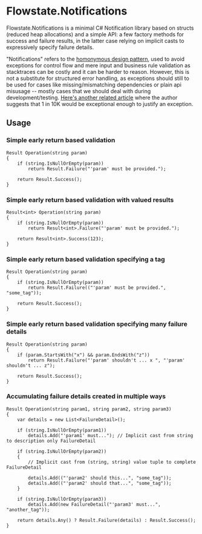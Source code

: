 # Flowstate.Notifications

Flowstate.Notifications is a minimal C# Notification library based on structs (reduced heap allocations) and a simple API: a few factory methods for success and failure results, in the latter case relying on implicit casts to expressively specify failure details.

"Notifications" refers to the [homonymous design pattern](https://martinfowler.com/eaaDev/Notification.html), used to avoid exceptions for control flow and mere input and business rule validation as stacktraces can be costly and it can be harder to reason. However, this is not a substitute for structured error handling, as exceptions should still to be used for cases like missing/mismatching dependencies or plain api misusage -- mostly cases that we should deal with during development/testing. [Here's another related article](https://shipilev.net/blog/2014/exceptional-performance/) where the author suggests that 1 in 10K would be exceptional enough to justify an exception.

## Usage

### Simple early return based validation
``` 
Result Operation(string param)
{
    if (string.IsNullOrEmpty(param))
        return Result.Failure("'param' must be provided.");

    return Result.Success();
}
```

### Simple early return based validation with valued results
``` 
Result<int> Operation(string param)
{
    if (string.IsNullOrEmpty(param))
        return Result<int>.Failure("'param' must be provided.");

    return Result<int>.Success(123);
}
```

### Simple early return based validation specifying a tag
``` 
Result Operation(string param)
{
    if (string.IsNullOrEmpty(param))
        return Result.Failure(("'param' must be provided.", "some_tag"));

    return Result.Success();
}
```

### Simple early return based validation specifying many failure details
``` 
Result Operation(string param)
{
    if (param.StartsWith("x") && param.EndsWith("z"))
        return Result.Failure("'param' shouldn't ... x ", "'param' shouldn't ... z");

    return Result.Success();
}
```

### Accumulating failure details created in multiple ways
``` 
Result Operation(string param1, string param2, string param3)
{
    var details = new List<FailureDetail>();

    if (string.IsNullOrEmpty(param1))
        details.Add("'param1' must..."); // Implicit cast from string to description only FailureDetail

    if (string.IsNullOrEmpty(param2))
    {
        // Implicit cast from (string, string) value tuple to complete FailureDetail

        details.Add(("'param2' should this...", "some_tag"));            
        details.Add(("'param2' should that...", "some_tag"));
    }

    if (string.IsNullOrEmpty(param3))
        details.Add(new FailureDetail("'param3' must...", "another_tag"));

    return details.Any() ? Result.Failure(details) : Result.Success();
}
```
